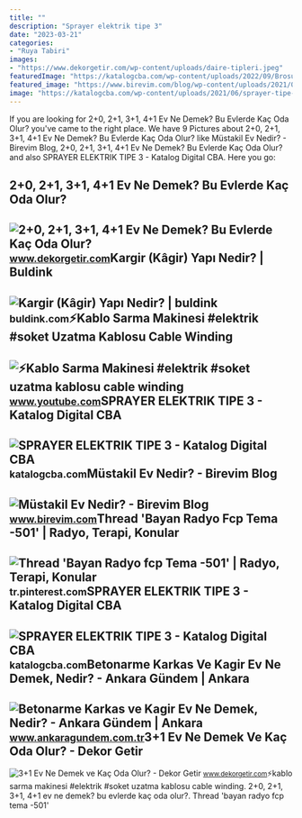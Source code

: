 ```yaml
---
title: ""
description: "Sprayer elektrik tipe 3"
date: "2023-03-21"
categories:
- "Ruya Tabiri"
images:
- "https://www.dekorgetir.com/wp-content/uploads/daire-tipleri.jpeg"
featuredImage: "https://katalogcba.com/wp-content/uploads/2022/09/Brosur-CBA-sprayer-Tipe-3.jpg"
featured_image: "https://www.birevim.com/blog/wp-content/uploads/2021/09/mustakil-ev.jpg"
image: "https://katalogcba.com/wp-content/uploads/2021/06/sprayer-tipe-3-cover.jpg"
---
```


If you are looking for 2+0, 2+1, 3+1, 4+1 Ev Ne Demek? Bu Evlerde Kaç Oda Olur? you've came to the right place. We have 9 Pictures about 2+0, 2+1, 3+1, 4+1 Ev Ne Demek? Bu Evlerde Kaç Oda Olur? like Müstakil Ev Nedir? - Birevim Blog, 2+0, 2+1, 3+1, 4+1 Ev Ne Demek? Bu Evlerde Kaç Oda Olur? and also SPRAYER ELEKTRIK TIPE 3 - Katalog Digital CBA. Here you go:

2+0, 2+1, 3+1, 4+1 Ev Ne Demek? Bu Evlerde Kaç Oda Olur?
--------------------------------------------------------

 ![2+0, 2+1, 3+1, 4+1 Ev Ne Demek? Bu Evlerde Kaç Oda Olur?](https://www.dekorgetir.com/wp-content/uploads/daire-tipleri.jpeg) <small>www.dekorgetir.com</small>Kargir (Kâgir) Yapı Nedir? | Buldink
------------------------------------

 ![Kargir (Kâgir) Yapı Nedir? | buldink](https://buldink.com/wp-content/uploads/2021/11/Kargir-yapi-3-scaled.jpg) <small>buldink.com</small>⚡Kablo Sarma Makinesi #elektrik #soket Uzatma Kablosu Cable Winding
-------------------------------------------------------------------

 ![⚡Kablo Sarma Makinesi #elektrik #soket uzatma kablosu cable winding](https://i.ytimg.com/vi/MjOwTcZ0b-M/maxres2.jpg?sqp=-oaymwEoCIAKENAF8quKqQMcGADwAQH4AbYIgAKAD4oCDAgAEAEYZSBhKFgwDw==&rs=AOn4CLAcuYlpxVaWp9fCp021K-flp0tZ4w) <small>www.youtube.com</small>SPRAYER ELEKTRIK TIPE 3 - Katalog Digital CBA
---------------------------------------------

 ![SPRAYER ELEKTRIK TIPE 3 - Katalog Digital CBA](https://katalogcba.com/wp-content/uploads/2021/06/sprayer-tipe-3-cover.jpg) <small>katalogcba.com</small>Müstakil Ev Nedir? - Birevim Blog
---------------------------------

 ![Müstakil Ev Nedir? - Birevim Blog](https://www.birevim.com/blog/wp-content/uploads/2021/09/mustakil-ev.jpg) <small>www.birevim.com</small>Thread 'Bayan Radyo Fcp Tema -501' | Radyo, Terapi, Konular
-----------------------------------------------------------

 ![Thread 'Bayan Radyo fcp Tema -501' | Radyo, Terapi, Konular](https://i.pinimg.com/originals/19/09/4b/19094b99fac1e2fc738ad437b3d27075.jpg) <small>tr.pinterest.com</small>SPRAYER ELEKTRIK TIPE 3 - Katalog Digital CBA
---------------------------------------------

 ![SPRAYER ELEKTRIK TIPE 3 - Katalog Digital CBA](https://katalogcba.com/wp-content/uploads/2022/09/Brosur-CBA-sprayer-Tipe-3.jpg) <small>katalogcba.com</small>Betonarme Karkas Ve Kagir Ev Ne Demek, Nedir? - Ankara Gündem | Ankara
----------------------------------------------------------------------

 ![Betonarme Karkas ve Kagir Ev Ne Demek, Nedir? - Ankara Gündem | Ankara](https://www.ankaragundem.com.tr/images/haberler/2021/12/betonarme_karkas_ve_kagir_ev_ne_demek_nedir_h3241_b9854.png) <small>www.ankaragundem.com.tr</small>3+1 Ev Ne Demek Ve Kaç Oda Olur? - Dekor Getir
----------------------------------------------

 ![3+1 Ev Ne Demek ve Kaç Oda Olur? - Dekor Getir](https://www.dekorgetir.com/wp-content/uploads/3-arti-1-ev-ne-demek.jpeg) <small>www.dekorgetir.com</small>⚡kablo sarma makinesi #elektrik #soket uzatma kablosu cable winding. 2+0, 2+1, 3+1, 4+1 ev ne demek? bu evlerde kaç oda olur?. Thread 'bayan radyo fcp tema -501'
